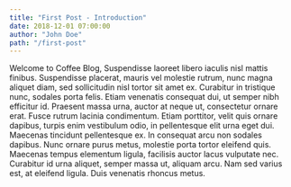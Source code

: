 ```yaml
---
title: "First Post - Introduction"
date: 2018-12-01 07:00:00
author: "John Doe"
path: "/first-post"
---
```


Welcome to Coffee Blog, Suspendisse laoreet libero iaculis nisl mattis finibus. Suspendisse placerat, mauris vel molestie rutrum, nunc magna aliquet diam, sed sollicitudin nisl tortor sit amet ex. Curabitur in tristique nunc, sodales porta felis. Etiam venenatis consequat dui, ut semper nibh efficitur id. Praesent massa urna, auctor at neque ut, consectetur ornare erat. Fusce rutrum lacinia condimentum. Etiam porttitor, velit quis ornare dapibus, turpis enim vestibulum odio, in pellentesque elit urna eget dui. Maecenas tincidunt pellentesque ex. In consequat arcu non sodales dapibus. Nunc ornare purus metus, molestie porta tortor eleifend quis. Maecenas tempus elementum ligula, facilisis auctor lacus vulputate nec. Curabitur id urna aliquet, semper massa ut, aliquam arcu. Nam sed varius est, at eleifend ligula. Duis venenatis rhoncus metus.
